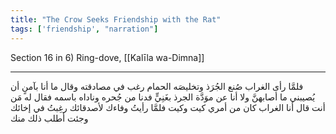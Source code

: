 ```yaml
---
title: "The Crow Seeks Friendship with the Rat"
tags: ['friendship', "narration"]
---
```


 Section 16 in 6) Ring-dove, [[Kalīla wa-Dimna]]

---
فلمَّا رأى الغراب صُنع الجُرَذ وتخليصَه الحمام رغب في مصادقته وقال ما أنا بآمنٍ أن يُصيبني ما أصابهنَّ ولا أنا عن موَدَّة الجرذ بغَنِيٍّ فدنا من جُحره وناداه باسمه فقال له مَن أنت قال أنا الغراب كان من أمري كيت وكيت فلمَّا رأيتُ وفاءك لأصدقائك رغِبتُ في إخائك وجئت أطلب ذلك منك
